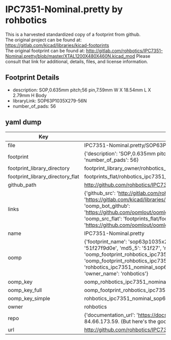 # IPC7351-Nominal.pretty by rohbotics  
This is a harvested standardized copy of a footprint from github.  
The original project can be found at:  
https://gitlab.com/kicad/libraries/kicad-footprints  
The original footprint can be found at:
http://gitlab.com/rohbotics/IPC7351-Nominal.pretty/blob/master/XTAL1200X480X460N.kicad_mod
Please consult that link for additional, details, files, and license information.  
## Footprint Details
* description: SOP,0.635mm pitch;56 pin,7.59mm W X 18.54mm L X 2.79mm H Body  
* libraryLink: SOP63P1035X279-56N  
* number_of_pads: 56  
## yaml dump  
| Key | Value |  
| --- | --- |  
| file | IPC7351-Nominal.pretty/SOP63P1035X279-56N.kicad_mod |  
| footprint | {'description': 'SOP,0.635mm pitch;56 pin,7.59mm W X 18.54mm L X 2.79mm H Body', 'libraryLink': 'SOP63P1035X279-56N', 'number_of_pads': 56} |  
| footprint_library_directory | footprint_library_owner/rohbotics_IPC7351-Nominal.pretty |  
| footprint_library_directory_flat | footprints_flat/rohbotics_ipc7351_nominal_sop63p1035x279_56n/working |  
| github_path | http://github.com/rohbotics/IPC7351-Nominal.pretty/blob/master/SOP63P1035X279-56N.kicad_mod |  
| links | {'github_src': 'http://gitlab.com/rohbotics/IPC7351-Nominal.pretty/blob/master/XTAL1200X480X460N.kicad_mod', 'github_src_repo': 'https://gitlab.com/kicad/libraries/kicad-footprints', 'oomp_bot': 'footprints/rohbotics_ipc7351_nominal_sop63p1035x279_56n/working', 'oomp_bot_github': 'https://github.com/oomlout/oomlout_oomp_footprint_bot/tree/main/footprints/rohbotics_ipc7351_nominal_sop63p1035x279_56n/working', 'oomp_src_flat': 'footprints_flat/footprints_flat/rohbotics_ipc7351_nominal_sop63p1035x279_56n/working', 'oomp_src_flat_github': 'https://github.com/oomlout/oomlout_oomp_footprint_src/tree/main/footprints_flat/rohbotics_ipc7351_nominal_sop63p1035x279_56n/working'} |  
| name | IPC7351-Nominal.pretty |  
| oomp | {'footprint_name': 'sop63p1035x279_56n', 'library_name': 'ipc7351_nominal', 'md5': '51f27f9d0ef0884f070e77ce6356fb70', 'md5_10': '51f27f9d0e', 'md5_5': '51f27', 'md5_6': '51f27f', 'oomp_key': 'oomp_rohbotics_ipc7351_nominal_sop63p1035x279_56n', 'oomp_key_extra': 'oomp_footprint_rohbotics_ipc7351_nominal_sop63p1035x279_56n', 'oomp_key_full': 'oomp_footprint_rohbotics_ipc7351_nominal_sop63p1035x279_56n_51f27f', 'oomp_key_simple': 'rohbotics_ipc7351_nominal_sop63p1035x279_56n', 'original_filename': 'IPC7351-Nominal.pretty/SOP63P1035X279-56N.kicad_mod', 'owner_name': 'rohbotics'} |  
| oomp_key | oomp_rohbotics_ipc7351_nominal_sop63p1035x279_56n |  
| oomp_key_full | oomp_footprint_rohbotics_ipc7351_nominal_sop63p1035x279_56n |  
| oomp_key_simple | rohbotics_ipc7351_nominal_sop63p1035x279_56n |  
| owner | rohbotics |  
| repo | {'documentation_url': 'https://docs.github.com/rest/overview/resources-in-the-rest-api#rate-limiting', 'message': "API rate limit exceeded for 84.66.173.59. (But here's the good news: Authenticated requests get a higher rate limit. Check out the documentation for more details.)"} |  
| url | http://github.com/rohbotics/IPC7351-Nominal.pretty |  

